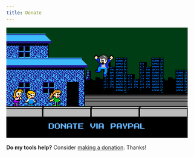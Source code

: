 ```yaml
---
title: Donate
---
```

<a href="donate.html">
<img src="assets/images/donate-via-paypal.png" alt="Seanba" class="u-full-width"/>
</a>

**Do my tools help?** Consider [making a donation](donate.html). Thanks!